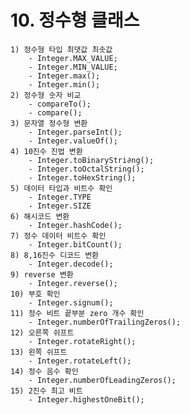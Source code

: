 # 10. 정수형 클래스 

    1) 정수형 타입 최댓값 최솟값 
        - Integer.MAX_VALUE;
        - Integer.MIN_VALUE;
        - Integer.max();
        - Integer.min();
    2) 정수형 숫자 비교
        - compareTo();
        - compare();
    3) 문자열 정수형 변환
        - Integer.parseInt();
        - Integer.valueOf();
    4) 10진수 진법 변환
        - Integer.toBinaryStri∂ng();
        - Integer.toOctalString();
        - Integer.toHexString();
    5) 데이터 타입과 비트수 확인
        - Integer.TYPE
        - Integer.SIZE
    6) 해시코드 변환
        - Integer.hashCode();
    7) 정수 데이터 비트수 확인
        - Integer.bitCount();
    8) 8,16진수 디코드 변환
        - Integer.decode();
    9) reverse 변환
        - Integer.reverse();
    10) 부호 확인
        - Integer.signum();
    11) 정수 비트 끝부분 zero 개수 확인
        - Integer.numberOfTrailingZeros();
    12) 오른쪽 쉬프트
        - Integer.rotateRight();
    13) 왼쪽 쉬프트
        - Integer.rotateLeft();
    14) 정수 음수 확인
        - Integer.numberOfLeadingZeros();
    15) 2진수 최고 비트
        - Integer.highestOneBit();